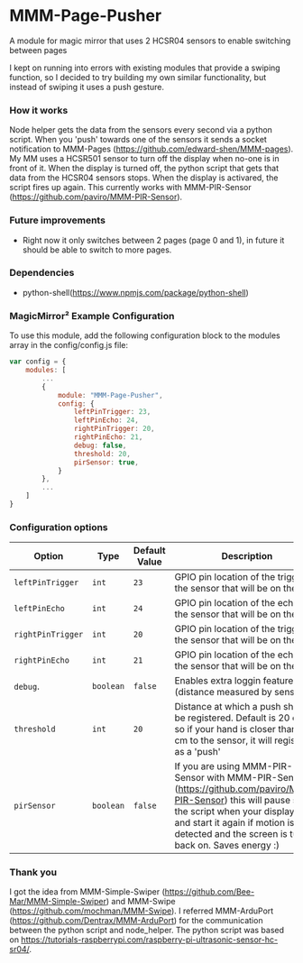 # MMM-Page-Pusher
A module for magic mirror that uses 2 HCSR04 sensors to enable switching between pages

I kept on running into errors with existing modules that provide a swiping function, so I decided to try building my own similar functionality, but instead of swiping it uses a push gesture. 

### How it works
Node helper gets the data from the sensors every second via a python script. When you 'push' towards one of the sensors it sends a socket notification to MMM-Pages (https://github.com/edward-shen/MMM-pages). My MM uses a HCSR501 sensor to turn off the display when no-one is in front of it. When the display is turned off, the python script that gets that data from the HCSR04 sensors stops. When the display is activared, the script fires up again. This currently works with MMM-PIR-Sensor (https://github.com/paviro/MMM-PIR-Sensor). 

### Future improvements
- Right now it only switches between 2 pages (page 0 and 1), in future it should be able to switch to more pages. 

### Dependencies
- python-shell(https://www.npmjs.com/package/python-shell)

### MagicMirror² Example Configuration
To use this module, add the following configuration block to the modules array in the config/config.js file:
```js
var config = {
    modules: [
        ...
        {
            module: "MMM-Page-Pusher",
            config: {
                leftPinTrigger: 23, 
                leftPinEcho: 24, 
                rightPinTrigger: 20, 
                rightPinEcho: 21, 
                debug: false, 
                threshold: 20,
                pirSensor: true,
            }
        },
        ...
    ]
}
```

### Configuration options

| Option             | Type               | Default Value            | Description |
| ------------------ | ------------------ | ------------------------ | --------- |
| `leftPinTrigger`   | `int`              | `23`                     | GPIO pin location of the trigger of the sensor that will be on the left |
| `leftPinEcho`      | `int`              | `24`                     | GPIO pin location of the echo of the sensor that will be on the left |
| `rightPinTrigger`  | `int`              | `20`                     | GPIO pin location of the trigger of the sensor that will be on the right |
| `rightPinEcho`     | `int`              | `21`                     | GPIO pin location of the echo of the sensor that will be on the left |
| `debug`.           | `boolean`          | `false`                  | Enables extra loggin feature (distance measured by sensors) |
| `threshold`        | `int`              | `20`                     | Distance at which a push should be registered. Default is 20 cm, so if your hand is closer than 20 cm to the sensor, it will register it as a 'push' |
| `pirSensor`        | `boolean`          | `false`                  | If you are using MMM-PIR-Sensor with MMM-PIR-Sensor (https://github.com/paviro/MMM-PIR-Sensor) this will pause stop the script when your display is off and start it again if motion is detected and the screen is turned back on. Saves energy :) |

### Thank you
I got the idea from MMM-Simple-Swiper (https://github.com/Bee-Mar/MMM-Simple-Swiper) and MMM-Swipe (https://github.com/mochman/MMM-Swipe). I referred MMM-ArduPort (https://github.com/Dentrax/MMM-ArduPort) for the communication between the python script and node_helper. The python script was based on https://tutorials-raspberrypi.com/raspberry-pi-ultrasonic-sensor-hc-sr04/. 
